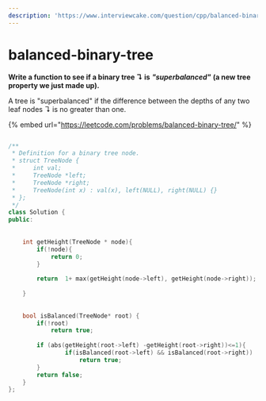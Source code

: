 ```yaml
---
description: 'https://www.interviewcake.com/question/cpp/balanced-binary-tree'
---
```


# balanced-binary-tree

**Write a function to see if a binary tree ↴ is** _**"superbalanced"**_ **\(a new tree property we just made up\).**

A tree is "superbalanced" if the difference between the depths of any two leaf nodes ↴ is no greater than one.

{% embed url="https://leetcode.com/problems/balanced-binary-tree/" %}

```cpp

/**
 * Definition for a binary tree node.
 * struct TreeNode {
 *     int val;
 *     TreeNode *left;
 *     TreeNode *right;
 *     TreeNode(int x) : val(x), left(NULL), right(NULL) {}
 * };
 */
class Solution {
public:
    
    
    int getHeight(TreeNode * node){
        if(!node){
            return 0;
        }
        
        return  1+ max(getHeight(node->left), getHeight(node->right));
        
    }
    
    
    bool isBalanced(TreeNode* root) {
        if(!root)
            return true;
        
        if (abs(getHeight(root->left) -getHeight(root->right))<=1){
                if(isBalanced(root->left) && isBalanced(root->right))
                    return true;
        }
        return false;
    }
};

```

